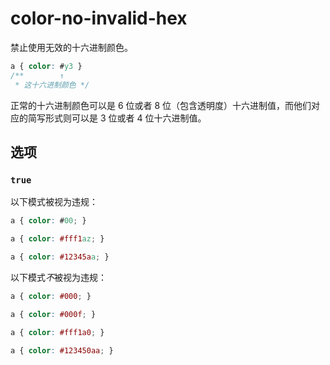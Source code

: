 # color-no-invalid-hex

禁止使用无效的十六进制颜色。

```css
a { color: #y3 }
/**        ↑
 * 这十六进制颜色 */
```

正常的十六进制颜色可以是 6 位或者 8 位（包含透明度）十六进制值，而他们对应的简写形式则可以是 3 位或者 4 位十六进制值。

## 选项

### `true`

以下模式被视为违规：

```css
a { color: #00; }
```

```css
a { color: #fff1az; }
```

```css
a { color: #12345aa; }
```

以下模式*不*被视为违规：

```css
a { color: #000; }
```

```css
a { color: #000f; }
```

```css
a { color: #fff1a0; }
```

```css
a { color: #123450aa; }
```
